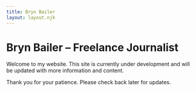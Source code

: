 ```yaml
---
title: Bryn Bailer
layout: layout.njk
---
```

# Bryn Bailer – Freelance Journalist

Welcome to my website. This site is currently under development and will be updated with more information and content.

Thank you for your patience. Please check back later for updates.
